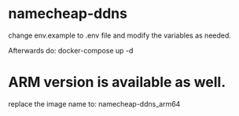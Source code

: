 # namecheap-ddns

change env.example to .env file and modify the variables as needed.

Afterwards do:
docker-compose up -d

# ARM version is available as well.
replace the image name to: namecheap-ddns_arm64